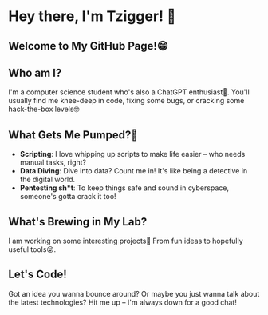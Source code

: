 # Hey there, I'm Tzigger! 🚀

## Welcome to My GitHub Page!😁

## Who am I?
I'm a computer science student who's also a ChatGPT enthusiast🤣. You'll usually find me knee-deep in code, fixing some bugs, or cracking some hack-the-box levels🤓

## What Gets Me Pumped?🧐
- **Scripting**: I love whipping up scripts to make life easier – who needs manual tasks, right?
- **Data Diving**: Dive into data? Count me in! It's like being a detective in the digital world.
- **Pentesting sh*t**: To keep things safe and sound in cyberspace, someone's gotta crack it too!

## What's Brewing in My Lab?
I am working on some interesting projects🤭 From fun ideas to hopefully useful tools😝.

## Let's Code!
Got an idea you wanna bounce around? Or maybe you just wanna talk about the latest technologies? Hit me up – I'm always down for a good chat!


